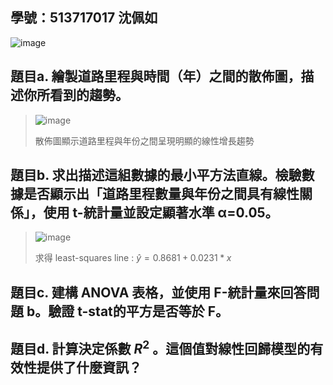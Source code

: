## 學號：513717017 沈佩如

![image](https://github.com/user-attachments/assets/1a7ff2e1-8942-46ce-8443-f3706a085fbe)

## 題目a. 繪製道路里程與時間（年）之間的散佈圖，描述你所看到的趨勢。
>
>![image](https://github.com/user-attachments/assets/d4c378c4-abd3-4816-9f84-df2bffad046b)
>
>散佈圖顯示道路里程與年份之間呈現明顯的線性增長趨勢

## 題目b. 求出描述這組數據的最小平方法直線。檢驗數據是否顯示出「道路里程數量與年份之間具有線性關係」，使用 t-統計量並設定顯著水準 α=0.05。
>
>![image](https://github.com/user-attachments/assets/d6b29cd8-f584-40c1-9be8-d5f0addf0831)
>
>求得 least-squares line : $\hat{y} = 0.8681+ 0.0231*x$

## 題目c. 建構 ANOVA 表格，並使用 F-統計量來回答問題 b。驗證 t-stat的平方是否等於 F。

## 題目d. 計算決定係數 $R^2$ 。這個值對線性回歸模型的有效性提供了什麼資訊？

